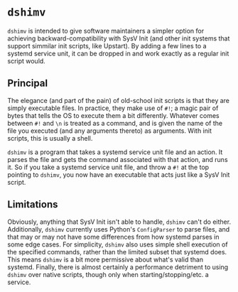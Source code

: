 # `dshimv`

`dshimv` is intended to give software maintainers a simpler option for
achieving backward-compatibility with SysV Init (and other init systems that
support simmilar init scripts, like Upstart). By adding a few lines to a
systemd service unit, it can be dropped in and work exactly as a regular init
script would.

## Principal

The elegance (and part of the pain) of old-school init scripts is that they are
simply executable files. In practice, they make use of `#!`; a magic
pair of bytes that tells the OS to execute them a bit differently. Whatever
comes between `#!` and `\n` is treated as a command, and is given the name of
the file you executed (and any arguments thereto) as arguments. With init
scripts, this is usually a shell.

`dshimv` is a program that takes a systemd service unit file and an action. It
parses the file and gets the command associated with that action, and runs it.
So if you take a systemd service unit file, and throw a `#!` at the top
pointing to `dshimv`, you now have an executable that acts just like a SysV
Init script.

## Limitations

Obviously, anything that SysV Init isn't able to handle, `dshimv` can't do
either. Additionally, `dshimv` currently uses Python's `ConfigParser` to parse
files, and that may or may not have some differences from how systemd parses in
some edge cases. For simplicity, `dshimv` also uses simple shell execution of
the specified commands, rather than the limited subset that systemd does. This
means `dshimv` is a bit more permissive about what's valid than systemd.
Finally, there is almost certainly a performance detriment to using `dshimv`
over native scripts, though only when starting/stopping/etc. a service.

